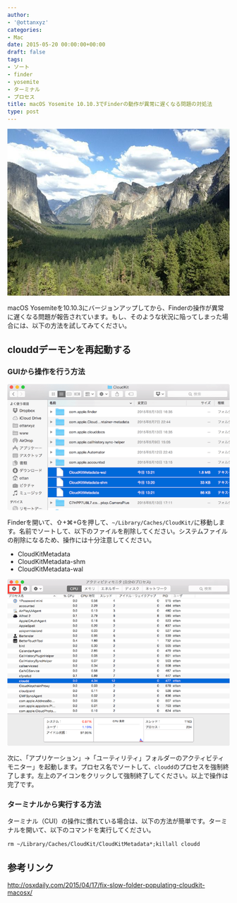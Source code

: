 ```yaml
---
author:
- '@ottanxyz'
categories:
- Mac
date: 2015-05-20 00:00:00+00:00
draft: false
tags:
- ソート
- finder
- yosemite
- ターミナル
- プロセス
title: macOS Yosemite 10.10.3でFinderの動作が異常に遅くなる問題の対処法
type: post
---
```


![](150520-555c0e84e93b9.jpg)

macOS Yosemiteを10.10.3にバージョンアップしてから、Finderの操作が異常に遅くなる問題が報告されています。もし、そのような状況に陥ってしまった場合には、以下の方法を試してみてください。

## clouddデーモンを再起動する

### GUIから操作を行う方法

![](150520-555c0e86719bb.png)

Finderを開いて、⇧+⌘+Gを押して、`~/Library/Caches/CloudKit/`に移動します。名前でソートして、以下のファイルを削除してください。システムファイルの削除になるため、操作には十分注意してください。

* CloudKitMetadata
* CloudKitMetadata-shm
* CloudKitMetadata-wal

![](150520-555c0e8a16cc5.png)

次に、「アプリケーション」→「ユーティリティ」フォルダーのアクティビティモニター」を起動します。プロセス名でソートして、`cloudd`のプロセスを強制終了します。左上のアイコンをクリックして強制終了してください。以上で操作は完了です。

### ターミナルから実行する方法

ターミナル（CUI）の操作に慣れている場合は、以下の方法が簡単です。ターミナルを開いて、以下のコマンドを実行してください。

    rm ~/Library/Caches/CloudKit/CloudKitMetadata*;killall cloudd

## 参考リンク

<http://osxdaily.com/2015/04/17/fix-slow-folder-populating-cloudkit-macosx/>
